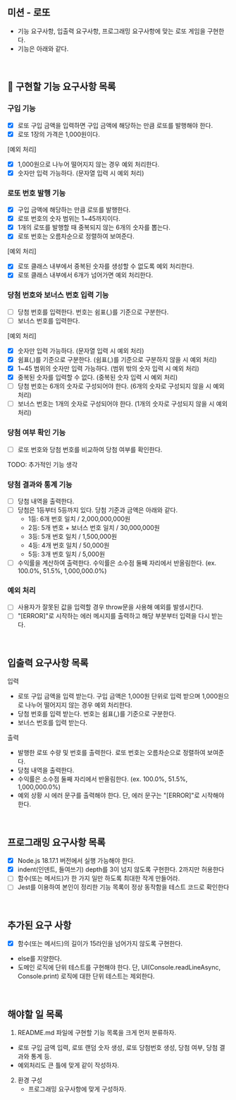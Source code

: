 ## 미션 - 로또

- 기능 요구사항, 입출력 요구사항, 프로그래밍 요구사항에 맞는 로또 게임을 구현한다.
- 기능은 아래와 같다.

<br>

## 🎯 구현할 기능 요구사항 목록

### 구입 기능

- [x] 로또 구입 금액을 입력하면 구입 금액에 해당하는 만큼 로또를 발행해야 한다.
- [x] 로또 1장의 가격은 1,000원이다.

[예외 처리]

- [x] 1,000원으로 나누어 떨어지지 않는 경우 예외 처리한다.
- [x] 숫자만 입력 가능하다. (문자열 입력 시 예외 처리)

### 로또 번호 발행 기능

- [x] 구입 금액에 해당하는 만큼 로또를 발행한다.
- [x] 로또 번호의 숫자 범위는 1~45까지이다.
- [x] 1개의 로또를 발행할 때 중복되지 않는 6개의 숫자를 뽑는다.
- [x] 로또 번호는 오름차순으로 정렬하여 보여준다.

[예외 처리]

- [x] 로또 클래스 내부에서 중복된 숫자를 생성할 수 없도록 예외 처리한다.
- [x] 로또 클래스 내부에서 6개가 넘어가면 예외 처리한다.

### 당첨 번호와 보너스 번호 입력 기능

- [ ] 당첨 번호를 입력한다. 번호는 쉼표(,)를 기준으로 구분한다.
- [ ] 보너스 번호를 입력한다.

[예외 처리]

- [x] 숫자만 입력 가능하다. (문자열 입력 시 예외 처리)
- [x] 쉼표(,)를 기준으로 구분한다. (쉼표(,)를 기준으로 구분하지 않을 시 예외 처리)
- [x] 1~45 범위의 숫자만 입력 가능하다. (범위 밖의 숫자 입력 시 예외 처리)
- [x] 중복된 숫자를 입력할 수 없다. (중복된 숫자 입력 시 예외 처리)
- [ ] 당첨 번호는 6개의 숫자로 구성되어야 한다. (6개의 숫자로 구성되지 않을 시 예외 처리)
- [ ] 보너스 번호는 1개의 숫자로 구성되어야 한다. (1개의 숫자로 구성되지 않을 시 예외 처리)

### 당첨 여부 확인 기능

- [ ] 로또 번호와 당첨 번호를 비교하여 당첨 여부를 확인한다.

TODO: 추가적인 기능 생각

### 당첨 결과와 통계 기능

- [ ] 당첨 내역을 출력한다.
- [ ] 당첨은 1등부터 5등까지 있다. 당첨 기준과 금액은 아래와 같다.
  - 1등: 6개 번호 일치 / 2,000,000,000원
  - 2등: 5개 번호 + 보너스 번호 일치 / 30,000,000원
  - 3등: 5개 번호 일치 / 1,500,000원
  - 4등: 4개 번호 일치 / 50,000원
  - 5등: 3개 번호 일치 / 5,000원
- [ ] 수익률을 계산하여 출력한다. 수익률은 소수점 둘째 자리에서 반올림한다. (ex. 100.0%, 51.5%, 1,000,000.0%)

### 예외 처리

- [ ] 사용자가 잘못된 값을 입력할 경우 throw문을 사용해 예외를 발생시킨다.
- [ ] "[ERROR]"로 시작하는 에러 메시지를 출력하고 해당 부분부터 입력을 다시 받는다.

<br>

## 입출력 요구사항 목록

입력

- 로또 구입 금액을 입력 받는다. 구입 금액은 1,000원 단위로 입력 받으며 1,000원으로 나누어 떨어지지 않는 경우 예외 처리한다.
- 당첨 번호를 입력 받는다. 번호는 쉼표(,)를 기준으로 구분한다.
- 보너스 번호를 입력 받는다.

출력

- 발행한 로또 수량 및 번호를 출력한다. 로또 번호는 오름차순으로 정렬하여 보여준다.
- 당첨 내역을 출력한다.
- 수익률은 소수점 둘째 자리에서 반올림한다. (ex. 100.0%, 51.5%, 1,000,000.0%)
- 예외 상황 시 에러 문구를 출력해야 한다. 단, 에러 문구는 "[ERROR]"로 시작해야 한다.

<br>

## 프로그래밍 요구사항 목록

- [x] Node.js 18.17.1 버전에서 실행 가능해야 한다.
- [x] indent(인덴트, 들여쓰기) depth를 3이 넘지 않도록 구현한다. 2까지만 허용한다
- [ ] 함수(또는 메서드)가 한 가지 일만 하도록 최대한 작게 만들어라.
- [ ] Jest를 이용하여 본인이 정리한 기능 목록이 정상 동작함을 테스트 코드로 확인한다

<br>

## 추가된 요구 사항

- [x] 함수(또는 메서드)의 길이가 15라인을 넘어가지 않도록 구현한다.
- else를 지양한다.
- 도메인 로직에 단위 테스트를 구현해야 한다. 단, UI(Console.readLineAsync, Console.print) 로직에 대한 단위 테스트는 제외한다.

<br>

## 해야할 일 목록

1. README.md 파일에 구현할 기능 목록을 크게 먼저 분류하자.

- 로또 구입 금액 입력, 로또 랜덤 숫자 생성, 로또 당첨번호 생성, 당첨 여부, 당첨 결과와 통계 등.
- 예외처리도 큰 틀에 맞게 같이 작성하자.

2. 환경 구성
   - 프로그래밍 요구사항에 맞게 구성하자.
